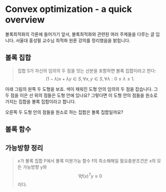 # Convex optimization - a quick overview
볼록최적화의 각론에 들어가기 앞서, 볼록최적화와 관련된 여러 주제들을 다루는 글 입니다. 서울대 홍성필 교수님 최적화 원론 강의를 정리했음을 밝힙니다.
## 볼록 집합
> 집합 S가 자신의 임의의 두 점을 잇는 선분을 포함하면 볼록 집합이라고 한다:
$$
(1-\lambda)x + \lambda y \in S, \forall x, y \in S, \forall \lambda: 0 \le \lambda \le 1.
$$

아래 그림의 왼쪽 두 도형을 보죠. 색이 채워진 도형 안의 임의의 두 점을 잡습니다. 그 두 점을 이은 선 위의 점들은 도형 안에 있나요? 그렇다면 이 도형 안의 점들을 원소로 가지는 집합을 볼록 집합이라고 합니다.

오른쪽 두 도형 안의 점들을 원소로 하는 집합은 볼록 집합일까요?

## 볼록 함수

## 가능방향  정리
> x가 볼록 집합 F에서 볼록 미분가능 함수 f의 최소해해일 필요충분조건은 x의 모든 가능방향 y와 
$$
\nabla{f(x)^T}y\ge0
$$
이다.


<!--stackedit_data:
eyJoaXN0b3J5IjpbLTUzNjIxNjAxNiw3MjQ2MTM4MjEsLTYxOD
AxMzg4MywxNjEwMjEwMDUwXX0=
-->
